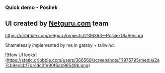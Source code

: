 ### Quick demo - Posilek

## UI created by [Netguru.com](www.netguru.com) team

https://dribbble.com/netguru/projects/2106363--PosilekDlaSeniora

Shamelessly implemented by me in gatsby + tailwind.

![How UI looks] (https://static.dribbble.com/users/366569/screenshots/11975795/media/2a7cb9edcbf7ba1dc3fe90f6ab96549b.png)
